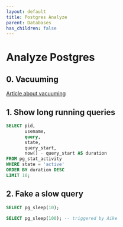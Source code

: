 ```yaml
---
layout: default
title: Postgres Analyze
parent: Databases
has_children: false
---
```


# Analyze Postgres

## 0. Vacuuming

[Article about vacuuming](https://www.datadoghq.com/blog/postgresql-vacuum-monitoring/)

## 1. Show long running queries

```sql
SELECT pid,
       usename,
       query,
       state,
       query_start,
       now() - query_start AS duration
FROM pg_stat_activity
WHERE state = 'active'
ORDER BY duration DESC
LIMIT 10;
```

## 2. Fake a slow query

```sql
SELECT pg_sleep(10);

SELECT pg_sleep(100); -- triggered by Aike
```
